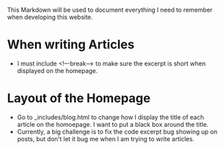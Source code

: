 This Markdown will be used to document everything I need to remember when developing this website.

# When writing Articles
* I must include <!–-break-–> to make sure the excerpt is short when displayed on the homepage.

# Layout of the Homepage
* Go to _includes/blog.html to change how I display the title of each article on the homoepage. I want to put a black box around the title.
* Currently, a big challenge is to fix the code excerpt bug showing up on posts, but don't let it bug me when I am trying to write articles.
